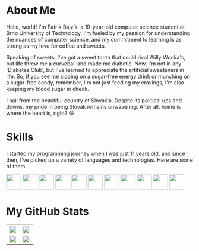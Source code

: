 # About Me

Hello, world! I'm Patrik Bajzík, a 19-year-old computer science student at Brno University of Technology. I'm fueled by my passion for understanding the nuances of computer science, and my commitment to learning is as strong as my love for coffee and sweets. 

Speaking of sweets, I've got a sweet tooth that could rival Willy Wonka's, but life threw me a curveball and made me diabetic. Now, I'm not in any 'Diabetes Club', but I've learned to appreciate the artificial sweeteners in life. So, if you see me sipping on a sugar-free energy drink or munching on a sugar-free candy, remember, I'm not just feeding my cravings, I'm also keeping my blood sugar in check. 

I hail from the beautiful country of Slovakia. Despite its political ups and downs, my pride in being Slovak remains unwavering. After all, home is where the heart is, right? 😄

# Skills

I started my programming journey when I was just 11 years old, and since then, I've picked up a variety of languages and technologies. Here are some of them:

<a href="https://learn.microsoft.com/en-us/dotnet/csharp/"><img src="https://cdn.worldvectorlogo.com/logos/c--4.svg" height="40" width="40"></a> <a href="https://docs.python.org/3/"><img src="https://cdn.worldvectorlogo.com/logos/python-5.svg" height="40" width="40"></a> <a href="https://www.javascript.com/"><img src="https://cdn.worldvectorlogo.com/logos/logo-javascript.svg" height="40" width="40"></a> <a href="https://en.cppreference.com/w/" ><img src="https://cdn.worldvectorlogo.com/logos/c-1.svg" height="40" width="40"></a> <a href="https://en.cppreference.com/w/"><img src="https://cdn.worldvectorlogo.com/logos/c.svg" height="40" width="40"></a> <a href="https://react.dev/"><img src="https://cdn.worldvectorlogo.com/logos/react-2.svg" height="40" width="40"></a> <a href="https://nodejs.org/en"><img src="https://cdn.worldvectorlogo.com/logos/nodejs-1.svg" height="40" width="40"></a> <a href="https://html.com/"><img src="https://cdn.worldvectorlogo.com/logos/html-1.svg" height="40" width="40"></a> <a href="https://www.w3.org/Style/CSS/Overview.en.html"><img src="https://cdn.worldvectorlogo.com/logos/css-3.svg" height="40" width="40"> </a> <a href="https://tailwindcss.com/"><img src="https://cdn.worldvectorlogo.com/logos/tailwindcss.svg" height="40" width="40"></a> <a href="https://vitejs.dev/"><img src="https://cdn.worldvectorlogo.com/logos/vitejs.svg" height="40" width="40"></a>

# My GitHub Stats

<table>
  <tr>
    <td valign="top" width="50%">
      <img src="https://github-readme-streak-stats.herokuapp.com/?user=Patri22k&theme=radical" align="center" style="width: 95%" />
    </td>
    <td valign="top" width="50%">
      <img src="https://github-readme-stats.vercel.app/api/wakatime?username=Patri22k&theme=radical" align="center" style="width: 95%" />
    </td>
  </tr>
  <tr>
    <td valign="top" width="50%">
      <img src="https://github-readme-stats.vercel.app/api/top-langs/?username=Patri22k&theme=radical" align="center" style="width: 95%" />
    </td>
    <td valign="top" width="50%">
        <img src="https://github-readme-stats.vercel.app/api?username=Patri22k&show_icons=true&theme=radical" align="center" style="width: 95%" />
    </td>
  </tr>
</table>
